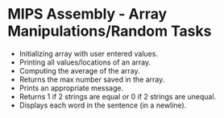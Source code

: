 # MIPS Assembly - Array Manipulations/Random Tasks

- Initializing array with user entered values.
- Printing all values/locations of an array.
- Computing the average of the array.
- Returns the max number saved in the array.
- Prints an appropriate message.
- Returns 1 if 2 strings are equal or 0 if 2 strings are unequal.
- Displays each word in the sentence (in a newline).
